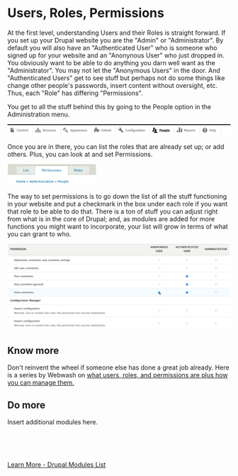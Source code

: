 
# Users, Roles, Permissions

At the first level, understanding Users and their Roles is straight forward.  If you set up your Drupal website you are the "Admin" or "Administrator".  By default you will also have an "Authenticated User" who is someone who signed up for your website and an "Anonynous User" who just dropped in.
You obviously want to be able to do anything you darn well want as the "Administrator".  You may not let the "Anonymous Users" in the door.  And "Authenticated Users" get to see stuff but perhaps not do some things like change other people's passwords, insert content without oversight, etc.  Thus, each "Role" has differing "Permissions". 

You get to all the stuff behind this by going to the People option in the Administration menu.

<img src="../modules/images/Admin Menu.png"  width="600">

Once you are in there, you can list the roles that are already set up; or add others.   Plus, you can look at and set Permissions. 

<img src="../modules/images/AdminPeople Meun.png"  width="200">

The way to set permissions is to go down the list of all the stuff functioning in your website and put a checkmark in the box under each role if you want that role to be able to do that.   There is a ton of stuff you can adjust right from what is in the core of Drupal; and, as modules are added for more functions you might want to incorporate, your list will grow in terms of what you can grant to who.

<img src="../modules/images/Permissionsbyrole.png"  width="600">

## Know more

Don't reinvent the wheel if someone else has done a great job already.  Here is a series by Webwash on [what users, roles, and permissions are plus how you can manage them.](https://www.webwash.net/courses/drupal-site-building-masterclass/l/create-and-manage-users/)

## Do more

Insert additional modules here.


<br>
<br>
<br>

[Learn More - Drupal Modules List](../chapters.md#drupal-modules)
